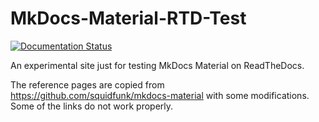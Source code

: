 # MkDocs-Material-RTD-Test

[![Documentation Status][docs_img]][docs_link]

  [docs_img]: https://readthedocs.org/projects/mkdocs-material-rtd-test/badge/?version=latest
  [docs_link]: https://mkdocs-material-rtd-test.readthedocs.io/en/latest/?badge=latest

An experimental site just for testing MkDocs Material on ReadTheDocs.

The reference pages are copied from https://github.com/squidfunk/mkdocs-material 
with some modifications. Some of the links do not work properly.
